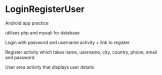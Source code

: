 # LoginRegisterUser

Android app practice

utilises php and mysqli for database

Login with password and username activity + link to register

Register activity which takes name, username, city, country, phone, email and password

User area activity that displays user details

